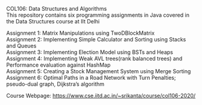 COL106: Data Structures and Algorithms  
This repository contains six programming assignments in Java covered in the Data Structures course at IIt Delhi

Assignment 1: Matrix Manipulations using TwoDBlockMatrix  
Assignment 2: Implementing Simple Calculator and Sorting using Stacks and Queues  
Assignment 3: Implementing Election Model using BSTs and Heaps  
Assignment 4: Implementing Weak AVL trees(rank balanced trees) and Performance evaluation against HashMap  
Assignment 5: Creating a Stock Management System using Merge Sorting  
Assignment 6: Optimal Paths in a Road Network with Turn Penalties; pseudo-dual graph, Dijkstra’s algorithm  

Course Webpage: https://www.cse.iitd.ac.in/~srikanta/course/col106-2020/  

